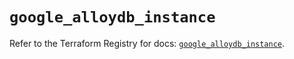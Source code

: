 # `google_alloydb_instance`

Refer to the Terraform Registry for docs: [`google_alloydb_instance`](https://registry.terraform.io/providers/hashicorp/google/6.39.0/docs/resources/alloydb_instance).
